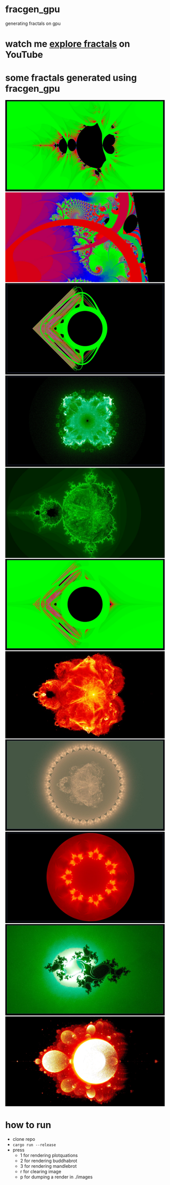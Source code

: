# fracgen_gpu
generating fractals on gpu

# watch me [explore fractals](https://youtu.be/O-gqcA2lAnU?si=n_5NimEDxY2lKcHO) on YouTube

# some fractals generated using fracgen_gpu
![](./images/image1647545479.jpeg "rooty mandlebrot")
![](./images/image1647548300.jpeg "mandlebrot seahorse valley")
![](./images/image1647545833.jpeg "triangle?? mandlebrot")
![](./images/image1645960625.jpeg "z^4+c buddhabrot")
![](./images/image1646420812.jpeg "buddhabrot in mandlebrot green")
![](./images/image1647545731.jpeg "sq mandlebrot")
![](./images/image1646151149.jpeg "buddhabrot")
![](./images/image1646126888.jpeg "buddhabrot in z^-32+c")
![](./images/image1645983374.jpeg "z^-5+c buddhabrot")
![](./images/image1645970362.jpeg "julia seahorce valley buddhabrot")
![](./images/image1646974814.jpeg "anti buddhabrot")

# how to run
- clone repo
- ```cargo run --release```
- press
  - 1 for rendering plotquations
  - 2 for rendering buddhabrot
  - 3 for rendering mandlebrot
  - r for clearing image
  - p for dumping a render in ./images
  
